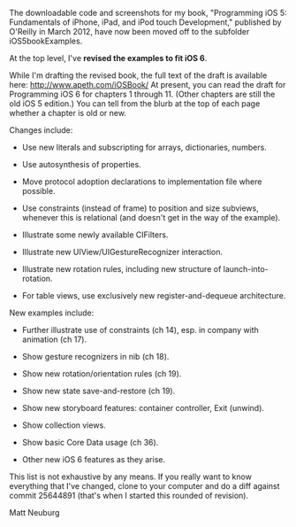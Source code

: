 
The downloadable code and screenshots for my book, "Programming iOS 5: Fundamentals of iPhone, iPad, and iPod touch Development," published by O'Reilly in March 2012, have now been moved off to the subfolder iOS5bookExamples.

At the top level, I've **revised the examples to fit iOS 6**.

While I'm drafting the revised book, the full text of the draft is available here: <http://www.apeth.com/iOSBook/> At present, you can read the draft for Programming iOS 6 for chapters 1 through 11. (Other chapters are still the old iOS 5 edition.) You can tell from the blurb at the top of each page whether a chapter is old or new.

Changes include:

* Use new literals and subscripting for arrays, dictionaries, numbers.

* Use autosynthesis of properties.

* Move protocol adoption declarations to implementation file where possible.

* Use constraints (instead of frame) to position and size subviews, whenever this is relational (and doesn't get in the way of the example).

* Illustrate some newly available CIFilters.

* Illustrate new UIView/UIGestureRecognizer interaction.

* Illustrate new rotation rules, including new structure of launch-into-rotation.

* For table views, use exclusively new register-and-dequeue architecture.

New examples include:

* Further illustrate use of constraints (ch 14), esp. in company with animation (ch 17).

* Show gesture recognizers in nib (ch 18).

* Show new rotation/orientation rules (ch 19).

* Show new state save-and-restore (ch 19).

* Show new storyboard features: container controller, Exit (unwind).

* Show collection views.

* Show basic Core Data usage (ch 36).

* Other new iOS 6 features as they arise.

This list is not exhaustive by any means. If you really want to know everything that I've changed, clone to your computer and do a diff against commit 25644891 (that's when I started this rounded of revision).

Matt Neuburg
